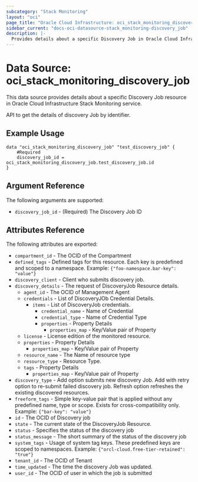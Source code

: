 ```yaml
---
subcategory: "Stack Monitoring"
layout: "oci"
page_title: "Oracle Cloud Infrastructure: oci_stack_monitoring_discovery_job"
sidebar_current: "docs-oci-datasource-stack_monitoring-discovery_job"
description: |-
  Provides details about a specific Discovery Job in Oracle Cloud Infrastructure Stack Monitoring service
---
```


# Data Source: oci_stack_monitoring_discovery_job
This data source provides details about a specific Discovery Job resource in Oracle Cloud Infrastructure Stack Monitoring service.

API to get the details of discovery Job by identifier.


## Example Usage

```hcl
data "oci_stack_monitoring_discovery_job" "test_discovery_job" {
	#Required
	discovery_job_id = oci_stack_monitoring_discovery_job.test_discovery_job.id
}
```

## Argument Reference

The following arguments are supported:

* `discovery_job_id` - (Required) The Discovery Job ID


## Attributes Reference

The following attributes are exported:

* `compartment_id` - The OCID of the Compartment
* `defined_tags` - Defined tags for this resource. Each key is predefined and scoped to a namespace. Example: `{"foo-namespace.bar-key": "value"}` 
* `discovery_client` - Client who submits discovery job.
* `discovery_details` - The request of DiscoveryJob Resource details.
	* `agent_id` - The OCID of Management Agent
	* `credentials` - List of DiscoveryJOb Credential Details.
		* `items` - List of DiscoveryJob credentials.
			* `credential_name` - Name of Credential
			* `credential_type` - Name of Credential Type
			* `properties` - Property Details
				* `properties_map` - Key/Value pair of Property
	* `license` - License edition of the monitored resource.
	* `properties` - Property Details
		* `properties_map` - Key/Value pair of Property
	* `resource_name` - The Name of resource type
	* `resource_type` - Resource Type.
	* `tags` - Property Details
		* `properties_map` - Key/Value pair of Property
* `discovery_type` - Add option submits new discovery Job. Add with retry option to re-submit failed discovery job. Refresh option refreshes the existing discovered resources. 
* `freeform_tags` - Simple key-value pair that is applied without any predefined name, type or scope. Exists for cross-compatibility only. Example: `{"bar-key": "value"}` 
* `id` - The OCID of Discovery job
* `state` - The current state of the DiscoveryJob Resource.
* `status` - Specifies the status of the discovery job
* `status_message` - The short summary of the status of the discovery job
* `system_tags` - Usage of system tag keys. These predefined keys are scoped to namespaces. Example: `{"orcl-cloud.free-tier-retained": "true"}` 
* `tenant_id` - The OCID of Tenant
* `time_updated` - The time the discovery Job was updated.
* `user_id` - The OCID of user in which the job is submitted

